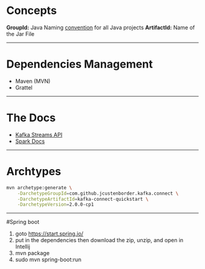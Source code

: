 
# Concepts

**GroupId:** Java Naming [convention](https://docs.oracle.com/javase/specs/jls/se6/html/packages.html#7.7) for all Java projects
**ArtifactId:** Name of the Jar File

---

# Dependencies Management
* Maven (MVN)
* Grattel

---

# The Docs

* [Kafka Streams API](https://kafka.apache.org/documentation/streams/)
* [Spark Docs](https://spark.apache.org/docs/latest/api/java/index.html)

---

# Archtypes
```sh
mvn archetype:generate \
    -DarchetypeGroupId=com.github.jcustenborder.kafka.connect \
    -DarchetypeArtifactId=kafka-connect-quickstart \
    -DarchetypeVersion=2.0.0-cp1
```
---
#Spring boot

1. goto https://start.spring.io/
1. put in the dependencies then download the zip, unzip, and open in Intellij
1. mvn package 
1. sudo mvn spring-boot:run

